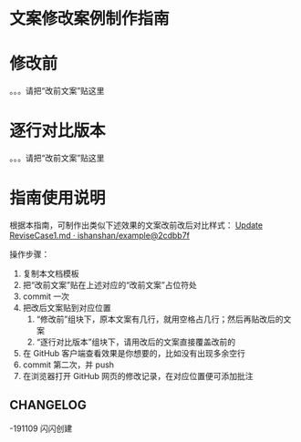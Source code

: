 # 文案修改案例制作指南

# 修改前

。。。请把“改前文案”贴这里


# 逐行对比版本

。。。请把“改前文案”贴这里


# 指南使用说明

根据本指南，可制作出类似下述效果的文案改前改后对比样式：
[Update ReviseCase1.md · ishanshan/example@2cdbb7f]( https://github.com/ishanshan/example/commit/2cdbb7f06a76722e634ea88f548f87cc01b3748c?diff=split )

操作步骤：
1. 复制本文档模板
2. 把“改前文案”贴在上述对应的“改前文案”占位符处
3. commit 一次
4. 把改后文案贴到对应位置
    1. “修改前”组块下，原本文案有几行，就用空格占几行；然后再贴改后的文案
    2. “逐行对比版本”组块下，请用改后的文案直接覆盖改前的
5. 在 GitHub  客户端查看效果是你想要的，比如没有出现多余空行
6. commit 第二次，并 push 
7. 在浏览器打开 GitHub 网页的修改记录，在对应位置便可添加批注

## CHANGELOG 

-191109 闪闪创建